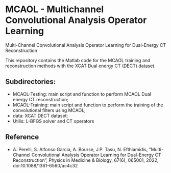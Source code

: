 # MCAOL - Multichannel Convolutional Analysis Operator Learning
Multi-Channel Convolutional Analysis Operator Learning for Dual-Energy CT Reconstruction

This repository contains the Matlab code for the MCAOL training and reconstruction methods with the XCAT Dual energy CT (DECT) dataset. 

## Subdirectories:
- MCAOL-Testing: main script and function to perform MCAOL Dual energy CT reconstruction;
- MCAOL-Training: main script and function to perform the training of the convolutional filters using MCAOL;
- data: XCAT DECT dataset;
- Utilis: L-BFGS solver and CT operators

## Reference
- A. Perelli, S. Alfonso Garcia, A. Bourse, J.P. Tasu, N. Efthiamidis, ”Multi-Channel Convolutional Analysis Operator Learning for Dual-Energy CT Reconstruction”, Physics in Medicine & Biology, 67(6), 065001, 2022, doi:10.1088/1361-6560/ac4c32

